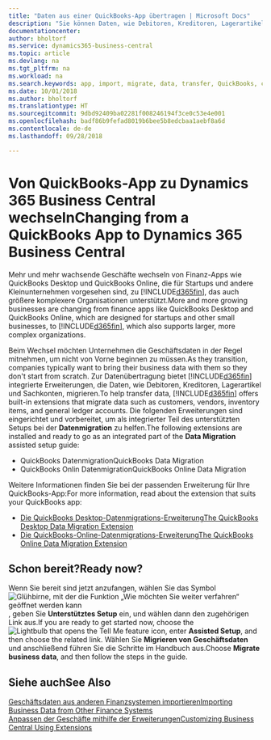 ```yaml
---
title: "Daten aus einer QuickBooks-App übertragen | Microsoft Docs"
description: "Sie können Daten, wie Debitoren, Kreditoren, Lagerartikel und Sachkonten aus QuickBooks-Apps auf Business Central migrieren."
documentationcenter: 
author: bholtorf
ms.service: dynamics365-business-central
ms.topic: article
ms.devlang: na
ms.tgt_pltfrm: na
ms.workload: na
ms.search.keywords: app, import, migrate, data, transfer, QuickBooks, customize
ms.date: 10/01/2018
ms.author: bholtorf
ms.translationtype: HT
ms.sourcegitcommit: 9dbd92409ba02281f008246194f3ce0c53e4e001
ms.openlocfilehash: badf86b9fefad8019b6bee5b8edcbaa1aebf8a6d
ms.contentlocale: de-de
ms.lasthandoff: 09/28/2018

---
```



# <a name="changing-from-a-quickbooks-app-to-dynamics-365-business-central"></a><span data-ttu-id="54c16-103">Von QuickBooks-App zu Dynamics 365 Business Central wechseln</span><span class="sxs-lookup"><span data-stu-id="54c16-103">Changing from a QuickBooks App to Dynamics 365 Business Central</span></span>
<span data-ttu-id="54c16-104">Mehr und mehr wachsende Geschäfte wechseln von Finanz-Apps wie QuickBooks Desktop und QuickBooks Online, die für Startups und andere Kleinunternehmen vorgesehen sind, zu [!INCLUDE[d365fin](includes/d365fin_md.md)], das auch größere komplexere Organisationen unterstützt.</span><span class="sxs-lookup"><span data-stu-id="54c16-104">More and more growing businesses are changing from finance apps like QuickBooks Desktop and QuickBooks Online, which are designed for startups and other small businesses, to [!INCLUDE[d365fin](includes/d365fin_md.md)], which also supports larger, more complex organizations.</span></span> 

<span data-ttu-id="54c16-105">Beim Wechsel möchten Unternehmen die Geschäftsdaten in der Regel mitnehmen, um nicht von Vorne beginnen zu müssen.</span><span class="sxs-lookup"><span data-stu-id="54c16-105">As they transition, companies typically want to bring their business data with them so they don't start from scratch.</span></span> <span data-ttu-id="54c16-106">Zur Datenübertragung bietet [!INCLUDE[d365fin](includes/d365fin_md.md)] integrierte Erweiterungen, die Daten, wie Debitoren, Kreditoren, Lagerartikel und Sachkonten, migrieren.</span><span class="sxs-lookup"><span data-stu-id="54c16-106">To help transfer data, [!INCLUDE[d365fin](includes/d365fin_md.md)] offers built-in extensions that migrate data such as customers, vendors, inventory items, and general ledger accounts.</span></span> <span data-ttu-id="54c16-107">Die folgenden Erweiterungen sind eingerichtet und vorbereitet, um als integrierter Teil des unterstützten Setups bei der **Datenmigration** zu helfen.</span><span class="sxs-lookup"><span data-stu-id="54c16-107">The following extensions are installed and ready to go as an integrated part of the **Data Migration** assisted setup guide:</span></span>

* <span data-ttu-id="54c16-108">QuickBooks Datenmigration</span><span class="sxs-lookup"><span data-stu-id="54c16-108">QuickBooks Data Migration</span></span> 
* <span data-ttu-id="54c16-109">QuickBooks Onlin Datenmigration</span><span class="sxs-lookup"><span data-stu-id="54c16-109">QuickBooks Online Data Migration</span></span>

<span data-ttu-id="54c16-110">Weitere Informationen finden Sie bei der passenden Erweiterung für Ihre QuickBooks-App:</span><span class="sxs-lookup"><span data-stu-id="54c16-110">For more information, read about the extension that suits your QuickBooks app:</span></span>   

* [<span data-ttu-id="54c16-111">Die QuickBooks Desktop-Datenmigrations-Erweiterung</span><span class="sxs-lookup"><span data-stu-id="54c16-111">The QuickBooks Desktop Data Migration Extension</span></span>](ui-extensions-quickbooks-data-migration.md)
* [<span data-ttu-id="54c16-112">Die QuickBooks-Online-Datenmigrations-Erweiterung</span><span class="sxs-lookup"><span data-stu-id="54c16-112">The QuickBooks Online Data Migration Extension</span></span>](ui-extensions-quickbooks-online-data-migration.md)

## <a name="ready-now"></a><span data-ttu-id="54c16-113">Schon bereit?</span><span class="sxs-lookup"><span data-stu-id="54c16-113">Ready now?</span></span>
<span data-ttu-id="54c16-114">Wenn Sie bereit sind jetzt anzufangen, wählen Sie das Symbol ![Glühbirne, mit der die Funktion „Wie möchten Sie weiter verfahren“ geöffnet werden kann](media/ui-search/search_small.png "Wie möchten Sie weiter verfahren"), geben Sie **Unterstütztes Setup** ein, und wählen dann den zugehörigen Link aus.</span><span class="sxs-lookup"><span data-stu-id="54c16-114">If you are ready to get started now, choose the ![Lightbulb that opens the Tell Me feature](media/ui-search/search_small.png "Tell me what you want to do") icon, enter **Assisted Setup**, and then choose the related link.</span></span> <span data-ttu-id="54c16-115">Wählen Sie **Migrieren von Geschäftsdaten** und anschließend führen Sie die Schritte im Handbuch aus.</span><span class="sxs-lookup"><span data-stu-id="54c16-115">Choose **Migrate business data**, and then follow the steps in the guide.</span></span>

## <a name="see-also"></a><span data-ttu-id="54c16-116">Siehe auch</span><span class="sxs-lookup"><span data-stu-id="54c16-116">See Also</span></span>
[<span data-ttu-id="54c16-117">Geschäftsdaten aus anderen Finanzsystemen importieren</span><span class="sxs-lookup"><span data-stu-id="54c16-117">Importing Business Data from Other Finance Systems</span></span>](across-import-data-configuration-packages.md)  
[<span data-ttu-id="54c16-118">Anpassen der Geschäfte mithilfe der Erweiterungen</span><span class="sxs-lookup"><span data-stu-id="54c16-118">Customizing Business Central Using Extensions</span></span>](ui-extensions.md)   

